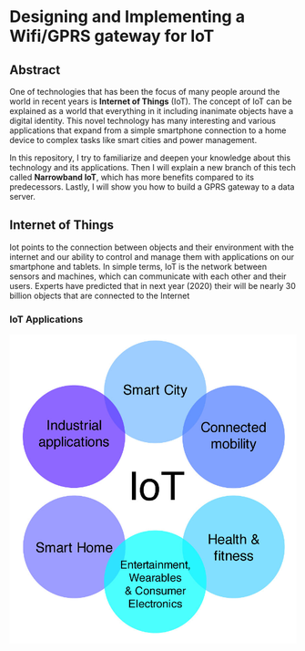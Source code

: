 # Designing and Implementing a Wifi/GPRS gateway for IoT
## Abstract
One of technologies that has been the focus of many people around the world in recent years is **Internet of Things** (IoT). The concept of IoT can be explained as a world that everything in it including inanimate objects have a digital identity. This novel technology has many interesting and various applications that expand from a simple smartphone connection to a home device to complex tasks like smart cities and power management. 

In this repository, I try to familiarize and deepen your knowledge about this technology and its applications. Then I will explain a new branch of this tech called **Narrowband IoT**, which has more benefits compared to its predecessors. Lastly, I will show you how to build a GPRS gateway to a data server.
## Internet of Things
Iot points to the connection between objects and their environment with the internet and our ability to control and manage them with applications on our smartphone and tablets. In simple terms, IoT is the network between sensors and machines, which can communicate with each other and their users. Experts have predicted that in next year (2020) their will be nearly 30 billion objects that are connected to the Internet
### IoT Applications

![Iot Applications](https://raw.githubusercontent.com/kiazamiri/IoT-Project/master/images/pic%201.jpg)
